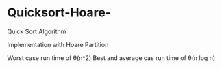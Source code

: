 # Quicksort-Hoare-
Quick Sort Algorithm

Implementation with Hoare Partition

Worst case run time of θ(n^2)
Best and average cas run time of θ(n log n)
